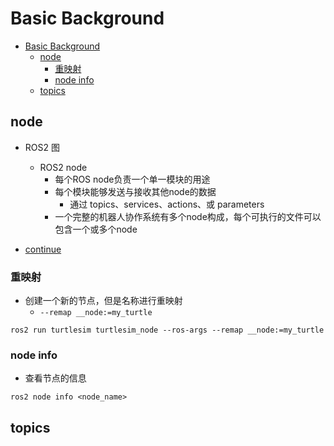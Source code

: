 # Basic Background

- [Basic Background](#basic-background)
  - [node](#node)
    - [重映射](#重映射)
    - [node info](#node-info)
  - [topics](#topics)

## node

- ROS2 图
  - ROS2 node
    - 每个ROS node负责一个单一模块的用途
    - 每个模块能够发送与接收其他node的数据
      - 通过 topics、services、actions、或 parameters
    - 一个完整的机器人协作系统有多个node构成，每个可执行的文件可以包含一个或多个node

- [continue](https://docs.ros.org/en/humble/Tutorials/Understanding-ROS2-Nodes.html)


### 重映射

- 创建一个新的节点，但是名称进行重映射
  - `--remap __node:=my_turtle`

```shell
ros2 run turtlesim turtlesim_node --ros-args --remap __node:=my_turtle
```

### node info

- 查看节点的信息

```shell
ros2 node info <node_name>
```

## topics